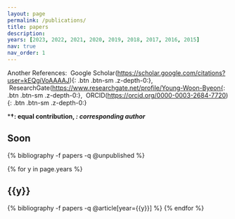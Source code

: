 ```yaml
---
layout: page
permalink: /publications/
title: papers
description:
years: [2023, 2022, 2021, 2020, 2019, 2018, 2017, 2016, 2015]
nav: true
nav_order: 1
---
```

Another References:  <i class="fas fa-graduation-cap"></i>&nbsp;Google Scholar(https://scholar.google.com/citations?user=kEQgiVoAAAAJ){: .btn .btn-sm .z-depth-0:},   <i class="fab fa-researchgate"></i>&nbsp;ResearchGate(https://www.researchgate.net/profile/Young-Woon-Byeon{: .btn .btn-sm .z-depth-0:},   <i class="fab fa-orcid"></i>&nbsp;ORCID(https://orcid.org/0000-0003-2684-7720){: .btn .btn-sm .z-depth-0:}

***†: equal contribution, *: corresponding author***

<!-- _pages/publications.md -->
<div class="publications">
  
  <h2 class="year">Soon</h2>
  {% bibliography -f papers -q @unpublished %}

  {% for y in page.years %}
    <h2 class="year">{{y}}</h2>
    {% bibliography -f papers -q @article[year={{y}}] %}
  {% endfor %}

</div>

